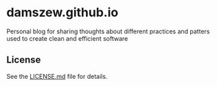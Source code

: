 # damszew.github.io

Personal blog for sharing thoughts about different practices and patters used to create clean and efficient software


## License

See the [LICENSE.md](LICENSE.md) file for details.
